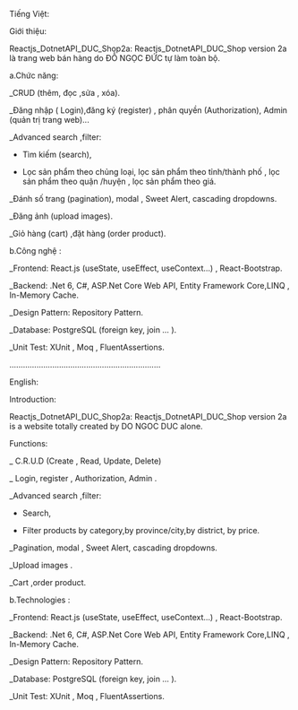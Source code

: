 Tiếng Việt:

Giới thiệu:

Reactjs_DotnetAPI_DUC_Shop2a: Reactjs_DotnetAPI_DUC_Shop version 2a là trang web bán hàng do ĐỖ NGỌC ĐỨC tự làm toàn bộ.

a.Chức năng: 

_CRUD (thêm, đọc ,sửa , xóa).

_Đăng nhập ( Login),đăng ký (register) , phân quyền (Authorization), Admin (quản trị trang web)...

_Advanced search ,filter: 

  + Tìm kiếm (search),
  
  + Lọc sản phẩm theo chủng loại, lọc sản phẩm theo tỉnh/thành phố , lọc sản phẩm theo quận /huyện , lọc sản phẩm theo giá.

_Đánh số trang (pagination), modal , Sweet Alert, cascading dropdowns.

_Đăng ảnh (upload images). 

_Giỏ hàng (cart) ,đặt hàng (order product).

b.Công nghệ :

_Frontend: React.js (useState, useEffect, useContext…) , React-Bootstrap.

_Backend:  .Net 6, C#, ASP.Net Core Web API, Entity Framework Core,LINQ , In-Memory Cache.

_Design Pattern: Repository Pattern.

_Database:  PostgreSQL (foreign key, join … ).

_Unit Test: XUnit , Moq , FluentAssertions.

...................................................................

English:

Introduction:

Reactjs_DotnetAPI_DUC_Shop2a: Reactjs_DotnetAPI_DUC_Shop version 2a is a website totally created by DO NGOC DUC alone.

Functions: 

_ C.R.U.D (Create , Read, Update, Delete)

_ Login, register , Authorization, Admin .

_Advanced search ,filter: 

  + Search,
  
  + Filter products by category,by province/city,by district, by price.

_Pagination, modal , Sweet Alert, cascading dropdowns.

_Upload images . 

_Cart ,order product.

b.Technologies :

_Frontend: React.js (useState, useEffect, useContext…) , React-Bootstrap.

_Backend:  .Net 6, C#, ASP.Net Core Web API, Entity Framework Core,LINQ , In-Memory Cache.

_Design Pattern: Repository Pattern.

_Database:  PostgreSQL (foreign key, join … ).

_Unit Test: XUnit , Moq , FluentAssertions.


